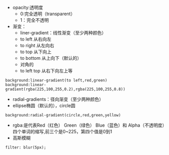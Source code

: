 - opacity:透明度
  - 0:完全透明（transparent）
  - 1：完全不透明
- 渐变：
  - liner-gradient：线性渐变（至少两种颜色）
  - to left 从右向左
  - to right 从左向右
  - to top 从下向上
  - to bottom 从上向下（默认的）
  - 对角的
  - to left top 从右下向左上等
```
background:linear-gradient(to left,red,green)
background:linear-gradient(rgba(225,100,255,0.2),rgba(225,100,255,0.8))
```
  - radial-gradients：径向渐变（至少两种颜色）
  - ellipse椭圆（默认的），circle圆
```
background:radial-gradient(circle,red,green,yellow)
```
- rgba:是代表Red（红色） Green（绿色） Blue（蓝色）和 Alpha（不透明度）四个单词的缩写,前三个是0~225，第四个值是0到1
- 高斯模糊
```
filter: blur(5px);
```